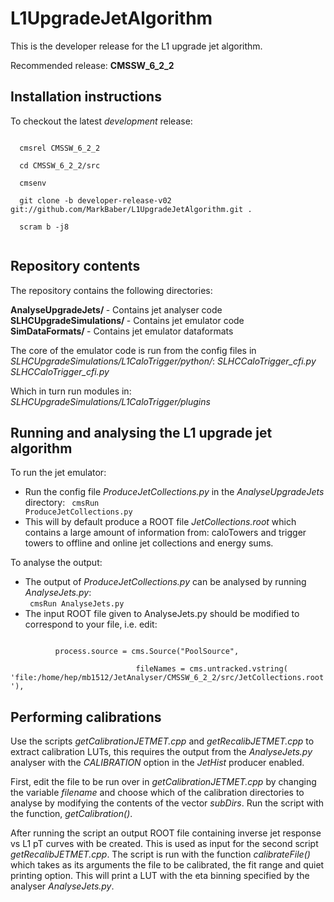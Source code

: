 L1UpgradeJetAlgorithm
=====================

This is the developer release for the L1 upgrade jet algorithm.

Recommended release: <b>CMSSW_6_2_2</b>

Installation instructions
-------------------------

To checkout the latest <i>development</i> release:

<code>
  cmsrel CMSSW_6_2_2<br>
  cd CMSSW_6_2_2/src<br>
  cmsenv<br>
  git clone -b developer-release-v02 git://github.com/MarkBaber/L1UpgradeJetAlgorithm.git .<br>
  scram b -j8<br>
</code>


Repository contents
------------------

The repository contains the following directories:

<p>
  <b>AnalyseUpgradeJets/ </b>        - Contains jet analyser code<br>
  <b>SLHCUpgradeSimulations/ </b>    - Contains jet emulator code<br>
  <b>SimDataFormats/ </b>            - Contains jet emulator dataformats<br>
</p>
The core of the emulator code is run from the config files in <i>SLHCUpgradeSimulations/L1CaloTrigger/python/</i>:
        <i>SLHCCaloTrigger_cfi.py</i>
        <i>SLHCCaloTrigger_cfi.py</i>
    
Which in turn run modules in:
        <i>SLHCUpgradeSimulations/L1CaloTrigger/plugins</i>



Running and analysing the L1 upgrade jet algorithm
--------------------------------------------------

To run the jet emulator:
    
  - Run the config file <i>ProduceJetCollections.py</i> in the <i>AnalyseUpgradeJets</i> directory:
  <code>    cmsRun ProduceJetCollections.py </code>
  - This will by default produce a ROOT file <i>JetCollections.root</i> which contains a large amount of 
    information from: caloTowers and trigger towers to offline and online jet collections and energy sums.


To analyse the output:

  - The output of <i>ProduceJetCollections.py</i> can be analysed by running <i>AnalyseJets.py</i>:<br>
  <code>   cmsRun AnalyseJets.py </code>
  - The input ROOT file given to AnalyseJets.py should be modified to correspond to your file, i.e. edit:<br>
  <code>
          process.source = cms.Source("PoolSource",<br>
                            fileNames = cms.untracked.vstring( 'file:/home/hep/mb1512/JetAnalyser/CMSSW_6_2_2/src/JetCollections.root'),                     
</code>

Performing calibrations 
--------------------------------------------------

Use the scripts <i>getCalibrationJETMET.cpp</i> and <i>getRecalibJETMET.cpp</i> to extract calibration LUTs, this requires the output from the <i>AnalyseJets.py</i> analyser with the <i>CALIBRATION</i> option in the <i>JetHist</i> producer enabled.

First, edit the file to be run over in <i>getCalibrationJETMET.cpp</i> by changing the variable <i>filename</i> and choose which of the calibration directories to analyse by modifying the contents of the vector <i>subDirs</i>. Run the script with the function, <i>getCalibration()</i>.

After running the script an output ROOT file containing inverse jet response vs L1 pT curves with be created. This is used as input for the second script <i>getRecalibJETMET.cpp</i>. The script is run with the function <i>calibrateFile()</i> which takes as its arguments the file to be calibrated, the fit range and quiet printing option. This will print a LUT with the eta binning specified by the analyser <i>AnalyseJets.py</i>.
